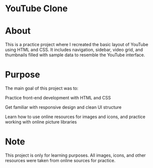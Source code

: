 # YouTube Clone

# About

This is a practice project where I recreated the basic layout of YouTube using HTML and CSS. It includes navigation, sidebar, video grid, and thumbnails filled with sample data to resemble the YouTube interface.

# Purpose
The main goal of this project was to:

Practice front-end development with HTML and CSS

Get familiar with responsive design and clean UI structure

Learn how to use online resources for images and icons, and practice working with online picture libraries


# Note

This project is only for learning purposes. All images, icons, and other resources were taken from online sources for practice.
